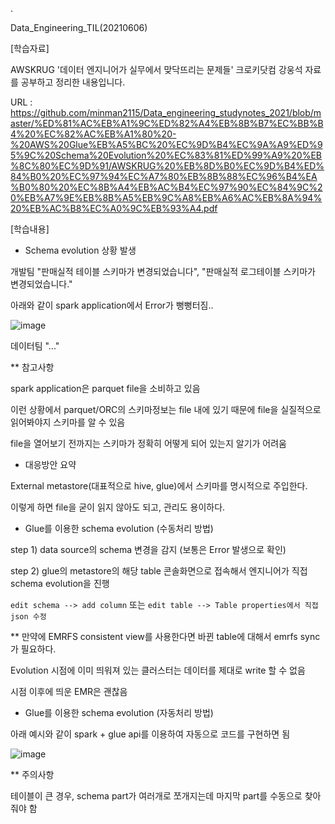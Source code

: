 .

Data_Engineering_TIL(20210606)

[학습자료]

AWSKRUG '데이터 엔지니어가 실무에서 맞닥뜨리는 문제들' 크로키닷컴 강웅석 자료를 공부하고 정리한 내용입니다.

URL : https://github.com/minman2115/Data_engineering_studynotes_2021/blob/master/%ED%81%AC%EB%A1%9C%ED%82%A4%EB%8B%B7%EC%BB%B4%20%EC%82%AC%EB%A1%80%20-%20AWS%20Glue%EB%A5%BC%20%EC%9D%B4%EC%9A%A9%ED%95%9C%20Schema%20Evolution%20%EC%83%81%ED%99%A9%20%EB%8C%80%EC%9D%91/AWSKRUG%20%EB%8D%B0%EC%9D%B4%ED%84%B0%20%EC%97%94%EC%A7%80%EB%8B%88%EC%96%B4%EA%B0%80%20%EC%8B%A4%EB%AC%B4%EC%97%90%EC%84%9C%20%EB%A7%9E%EB%8B%A5%EB%9C%A8%EB%A6%AC%EB%8A%94%20%EB%AC%B8%EC%A0%9C%EB%93%A4.pdf

[학습내용]

- Schema evolution 상황 발생

개발팀 "판매실적 테이블 스키마가 변경되었습니다", "판매실적 로그테이블 스키마가 변경되었습니다."

아래와 같이 spark application에서 Error가 뻥뻥터짐..

![image](https://user-images.githubusercontent.com/41605276/120914592-199fb800-c6da-11eb-871f-26bee869dd68.PNG)

데이터팀 "..."

** 참고사항

spark application은 parquet file을 소비하고 있음

이런 상황에서 parquet/ORC의 스키마정보는 file 내에 있기 때문에 file을 실질적으로 읽어봐야지 스키마를 알 수 있음

file을 열어보기 전까지는 스키마가 정확히 어떻게 되어 있는지 알기가 어려움

- 대응방안 요약

External metastore(대표적으로 hive, glue)에서 스키마를 명시적으로 주입한다.

이렇게 하면 file을 굳이 읽지 않아도 되고, 관리도 용이하다.

- Glue를 이용한 schema evolution (수동처리 방법)

step 1) data source의 schema 변경을 감지 (보통은 Error 발생으로 확인)

step 2) glue의 metastore의 해당 table 콘솔화면으로 접속해서 엔지니어가 직접 schema evolution을 진행

`edit schema --> add column` 또는 `edit table --> Table properties에서 직접 json 수정`

** 만약에 EMRFS consistent view를 사용한다면 바뀐 table에 대해서 emrfs sync가 필요하다.

Evolution 시점에 이미 띄워져 있는 클러스터는 데이터를 제대로 write 할 수 없음

시점 이후에 띄운 EMR은 괜찮음

- Glue를 이용한 schema evolution (자동처리 방법)

아래 예시와 같이 spark + glue api를 이용하여 자동으로 코드를 구현하면 됨

![image](https://user-images.githubusercontent.com/41605276/120914934-01309d00-c6dc-11eb-8026-8ee21874132d.png)

** 주의사항

테이블이 큰 경우, schema part가 여러개로 쪼개지는데 마지막 part를 수동으로 찾아줘야 함
